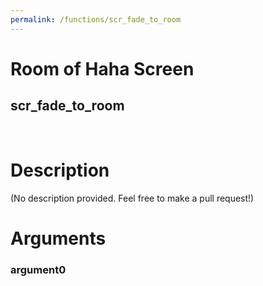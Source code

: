 ```yaml
---
permalink: /functions/scr_fade_to_room
---
```

# Room of Haha Screen  
## scr_fade_to_room  
&nbsp;  
# Description  
(No description provided. Feel free to make a pull request!) 
&nbsp;  
# Arguments
### argument0

&nbsp;  


